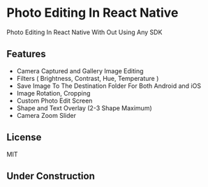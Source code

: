 # Photo Editing In React Native
Photo Editing In React Native With Out Using Any SDK

## Features

- Camera Captured and Gallery Image Editing
- Filters ( Brightness, Contrast, Hue, Temperature )
- Save Image To The Destination Folder For Both Android and iOS
- Image Rotation, Cropping
- Custom Photo Edit Screen
- Shape and Text Overlay (2-3 Shape Maximum)
- Camera Zoom Slider

## License

MIT

## Under Construction
